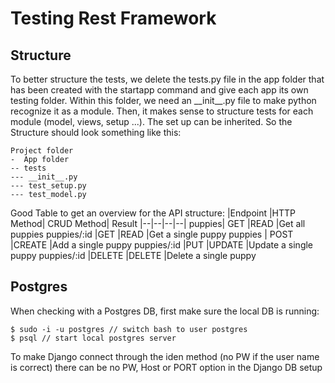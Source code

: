 # Testing Rest Framework

## Structure
To better structure the tests, we delete the tests.py file in the app folder that has been created with the startapp command and give each app its own testing folder. Within this folder, we need an \_\_init__.py file to make python recognize it as a module. Then, it makes sense to structure tests for each module (model, views, setup ...). The set up can be inherited. So the Structure should look something like this:

    Project folder
    -  App folder
    -- tests
    --- __init__.py
    --- test_setup.py
    --- test_model.py 

Good Table to get an overview for the API structure:
|Endpoint 	|HTTP Method| 	CRUD Method| 	Result
|--|--|--|--|
puppies| 	GET 	|READ 	|Get all puppies
puppies/:id 	|GET 	|READ 	|Get a single puppy
puppies |	POST 	|CREATE 	|Add a single puppy
puppies/:id 	|PUT 	|UPDATE 	|Update a single puppy
puppies/:id 	|DELETE 	|DELETE 	|Delete a single puppy

## Postgres
When checking with a Postgres DB, first make sure the local DB is running:

    $ sudo -i -u postgres // switch bash to user postgres
    $ psql // start local postgres server

To make Django connect through the iden method (no PW if the user name is correct) there can be no PW, Host or PORT option in the Django DB setup
<!--stackedit_data:
eyJoaXN0b3J5IjpbMTYzMzc0OTE0MCwtMTk1NjgxNDQ2Nyw2MT
Q0NTk3MDYsLTc0ODgxNTkxXX0=
-->